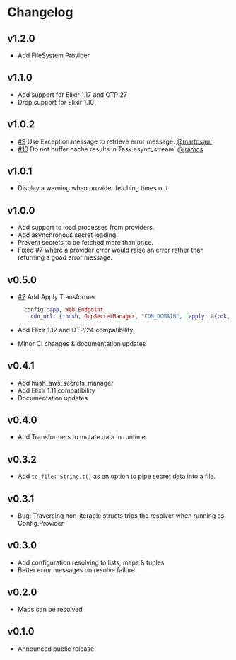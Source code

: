 # Changelog

## v1.2.0

- Add FileSystem Provider

## v1.1.0

- Add support for Elixir 1.17 and OTP 27
- Drop support for Elixir 1.10

## v1.0.2

- [#9](https://github.com/gordalina/hush/pull/9) Use Exception.message to retrieve error message. [@martosaur](https://github.com/martosaur)
- [#10](https://github.com/gordalina/hush/pull/10) Do not buffer cache results in Task.async_stream. [@jramos](https://github.com/jramos)

## v1.0.1

- Display a warning when provider fetching times out

## v1.0.0

- Add support to load processes from providers.
- Add asynchronous secret loading.
- Prevent secrets to be fetched more than once.
- Fixed [#7](https://github.com/gordalina/hush/issues/7) where a provider error would raise an error rather than returning a good error message.

## v0.5.0

- [#2](https://github.com/gordalina/hush/pull/2) Add Apply Transformer

  ```ex
    config :app, Web.Endpoint,
      cdn_url: {:hush, GcpSecretManager, "CDN_DOMAIN", [apply: &{:ok, "https://" <> &1}]}
  ```
- Add Elixir 1.12 and OTP/24 compatibility
- Minor CI changes & documentation updates

## v0.4.1

- Add hush_aws_secrets_manager
- Add Elixir 1.11 compatibility
- Documentation updates

## v0.4.0

- Add Transformers to mutate data in runtime.

## v0.3.2

- Add `to_file: String.t()` as an option to pipe secret data into a file.

## v0.3.1

- Bug: Traversing non-iterable structs trips the resolver when running as Config.Provider

## v0.3.0

- Add configuration resolving to lists, maps & tuples
- Better error messages on resolve failure.

## v0.2.0

- Maps can be resolved

## v0.1.0

- Announced public release
